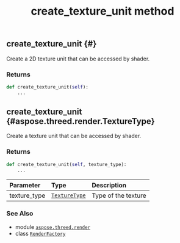 ﻿---
title: create_texture_unit method
second_title: Aspose.3D for Python via .NET API References
description: 
type: docs
weight: 90
url: /aspose.threed.render/renderfactory/create_texture_unit/
is_root: false
---

## create_texture_unit {#}

Create a 2D texture unit that can be accessed by shader.


### Returns 





```python
def create_texture_unit(self):
    ...
```




## create_texture_unit {#aspose.threed.render.TextureType}

Create a texture unit that can be accessed by shader.


### Returns 





```python
def create_texture_unit(self, texture_type):
    ...
```


| Parameter | Type | Description |
| :- | :- | :- |
| texture_type | [`TextureType`](/3d/python-net/aspose.threed.render/texturetype) | Type of the texture |



### See Also
* module [`aspose.threed.render`](../../)
* class [`RenderFactory`](/3d/python-net/aspose.threed.render/renderfactory)
